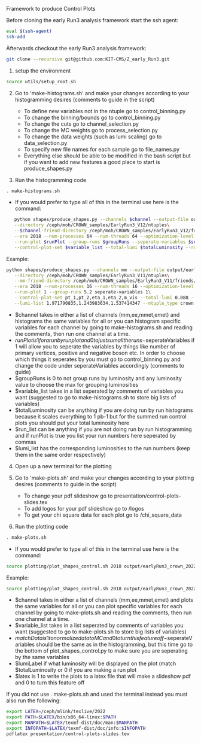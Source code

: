 
Framework to produce Control Plots

Before cloning the early Run3 analysis framework start the ssh agent:
```bash
eval $(ssh-agent)
ssh-add
```
Àfterwards checkout the early Run3 analysis framework:
```bash
git clone --recursive git@github.com:KIT-CMS/Z_early_Run3.git
```
1. setup the environment
```bash
source utils/setup_root.sh
```
2. Go to 'make-histograms.sh' and make your changes according to your histogramming desires (comments to guide in the script)
    - To define new variables not in the ntuple go to control_binning.py
    - To change the binning/bounds go to control_binning.py
    - To change the cuts go to channel_selection.py
    - To change the MC weights go to process_selection.py
    - To change the data weights (such as lumi scaling) go to data_selection.py
    - To specify new file names for each sample go to file_names.py
    - Everything else should be able to be modified in the bash script but if you want to add new features a good place to start is produce_shapes.py

3. Run the histogramming code
```bash
. make-histograms.sh
```
* If you would prefer to type all of this in the terminal use here is the command:
```bash
   python shapes/produce_shapes.py --channels $channel --output-file output/earlyRun3_crown_2018_"$channel"\
   --directory /ceph/moh/CROWN_samples/EarlyRun3_V12/ntuples\
   --$channel-friend-directory /ceph/moh/CROWN_samples/EarlyRun3_V12/friends/crosssection\
   --era 2018 --num-processes 64 --num-threads 64 --optimization-level 1 --control-plots\
   --run-plot $runPlot --group-runs $groupRuns --seperate-variables $seperateVariable\
   --control-plot-set $variable_list --total-lumi $totalLuminosity --run-list $run_list --lumi-list $lumi_list --ntuple_type crown --skip-systematic-variations
```
Example:
```bash
python shapes/produce_shapes.py --channels mm --output-file output/earlyRun3_crown_2022_mm\
   --directory /ceph/moh/CROWN_samples/EarlyRun3_V11/ntuples\
   --mm-friend-directory /ceph/moh/CROWN_samples/EarlyRun3_V11/friends/crosssection\
   --era 2018 --num-processes 16 --num-threads 16 --optimization-level 1 --control-plots\
   --run-plot 1 --group-runs 5.2 seperate-variables 1\
   --control-plot-set pt_1,pt_2,eta_1,eta_2,m_vis --total-lumi 0.088 --run-list 355443,355444,355445\
   --lumi-list 1.971790835,1.243983634,1.537414347 --ntuple_type crown --skip-systematic-variations
```
- $channel takes in either a list of channels (mm,ee,mmet,emet) and histograms the same variables for all or you can histogram specific variables for each channel by going to make-histograms.sh and reading the comments, then run one channel at a time.
- $runPlot is 1 for a run by run plot and 0 to just sum all the runs
-$seperateVariables if 1 will allow you to seperate the variables by things like number of primary vertices, positive and negative boson etc. In order to choose which things it seperates by you must go to control_binning.py and change the code under seperateVariables accordingly (comments to guide)
- $groupRuns is 0 to not group runs by luminosity and any luminosity value to choose the max for grouping luminosities
- $variable_list takes in a list seperated by comments of variables you want (suggested to go to make-histograms.sh to store big lists of variables)
- $totalLuminosity can be anything if you are doing run by run histograms because it scales everything to 1 pb-1 but for the summed run control plots you should put your total luminosity here
- $run_list can be anything if you are not doing run by run histogramming and if runPlot is true you list your run numbers here seperated by commas
- $lumi_list has the corresponding luminosities to the run numbers (keep them in the same order respectively)

4. Open up a new terminal for the plotting

5. Go to 'make-plots.sh' and make your changes according to your plotting desires (comments to guide in the script)
    - To change your pdf slideshow go to presentation/control-plots-slides.tex
    - To add logos for your pdf slideshow go to /logos
    - To get your chi square data for each plot go to /chi_square_data

6. Run the plotting code
```bash
. make-plots.sh
```

* If you would prefer to type all of this in the terminal use here is the command:
```bash
source plotting/plot_shapes_control.sh 2018 output/earlyRun3_crown_2022_"$channel".root $variable_list None $matchData $seperateVariables $lumiLabel $latex $channel earlyRun3$channel
```
Example:
```bash
source plotting/plot_shapes_control.sh 2018 output/earlyRun3_crown_2022_mm.root pt_1,pt_2,eta_1,eta_2,m_vis None 1 1 0.088 1 mm earlyRun3mm
```
- $channel takes in either a list of channels (mm,ee,mmet,emet) and plots the same variables for all or you can plot specific variables for each channel by going to make-plots.sh and reading the comments, then run one channel at a time.
- $variable_list takes in a list seperated by comments of variables you want (suggested to go to make-plots.sh to store big lists of variables)
- $matchData is 1 to normalize data to MC and 0 to turn this feature off
-$seperateVariables should be the same as in the histogramming, but this time go to the bottom of plot_shapes_control.py to make sure you are seperating by the same variables
- $lumiLabel if what luminosity will be displayed on the plot (match $totalLuminosity or 0 if you are making a run plot
- $latex is 1 to write the plots to a latex file that will make a slideshow pdf and 0 to turn this feature off

If you did not use . make-plots.sh and used the terminal instead you must also run the following:
```bash
export LATEX=/ceph/mlink/texlive/2022
export PATH=$LATEX/bin/x86_64-linux:$PATH
export MANPATH=$LATEX/texmf-dist/doc/man:$MANPATH
export INFOPATH=$LATEX/texmf-dist/doc/info:$INFOPATH
pdflatex presentation/control-plots-slides.tex
```
